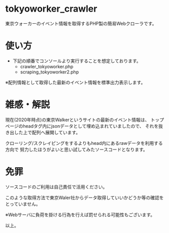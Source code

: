# tokyoworker_crawler

東京ウォーカーのイベント情報を取得するPHP製の簡易Webクローラです。

# 使い方

* 下記の順番でコンソールより実行することを想定しております。
  * crawler_tokyoworker.php
  * scraping_tokyoworker2.php

※配列情報として取得した最新のイベント情報を標準出力表示します。

# 雑感・解説

現在(2020年時点)の東京Walkerというサイトの最新のイベント情報は、
トップページのheadタグ内にjsonデータとして埋め込まれていましたので、
それを抜き出した上で配列へ展開しています。

クローリング/スクレイピングをするよりもhead内にあるrawデータを利用する方向で
努力したほうがよいと思い試してみたソースコードとなります。

# 免罪

ソースコードのご利用は自己責任で活用ください。

このような取得方法で東京Waler社からデータ取得していいかどうか等の確認をとっていません。

※Webサーバに負荷を掛ける行為を行えば罰せられる可能性もございます。

以上。

